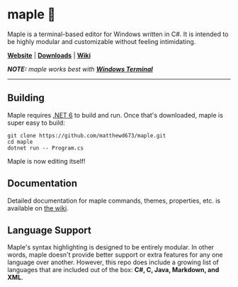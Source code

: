﻿# maple 🍁

Maple is a terminal-based editor for Windows written in C#. It is intended to be highly modular and customizable without feeling intimidating.

**[Website](http://www.mattdaly.xyz/maple/)** | **[Downloads](https://github.com/matthewd673/maple/releases)** | **[Wiki](https://github.com/matthewd673/maple/wiki)**

***NOTE:** maple works best with [**Windows Terminal**](https://aka.ms/terminal)*

---

## Building

Maple requires [.NET 6](https://dotnet.microsoft.com/en-us/download/dotnet/6.0) to build and run. Once that's downloaded, maple is super easy to build:

```
git clone https://github.com/matthewd673/maple.git
cd maple
dotnet run -- Program.cs
```

Maple is now editing itself!

## Documentation

Detailed documentation for maple commands, themes, properties, etc. is available on [the wiki](https://github.com/matthewd673/maple/wiki).

## Language Support

Maple's syntax highlighting is designed to be entirely modular. In other words, maple doesn't provide better support or extra features for any one language over another. However, this repo does include a growing list of languages that are included out of the box: **C#, C, Java, Markdown, and XML**.